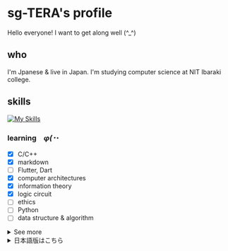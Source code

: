 # sg-TERA's profile

Hello everyone! I want to get along well (^_^) 

## who

I'm Jpanese & live in Japan. I'm studying computer science at NIT Ibaraki college.   

## skills

[![My Skills](https://skillicons.dev/icons?i=c,md,flutter,dart)](https://skillicons.dev)

### learning　_φ(･_･

- [x] C/C++
- [x] markdown
- [ ] Flutter, Dart
- [x] computer architectures
- [x] information theory
- [x] logic circuit
- [ ] ethics
- [ ] Python
- [ ] data structure & algorithm

<details>
<summary>See more</summary>

### interest

- [ ] Linux desktop environment
- [ ] mobile APPs
- [ ] Open Source License
- [ ] embedded system (especially train system(TIMS, INTEROS, etc...))

### love

- C/C++
- homemade PC🖥
- camera📷
- System UI
- car (especially VTEC)
- Japan

thankyou for watching! ✨️   
</details>

<details>
<summary>日本語版はこちら</summary>  

## 自己紹介  

日本に住む日本人で茨城高専の学生です。情報工学を学んでいます。  
また、学生会(生徒会的なsomething)で一人情シスのような何かをしていたり...

## 勉強中の技術、科目

- [x] C/C++
- [x] markdown
- [ ] Flutter, Dart
- [x] コンピュータアーキテクチャ
- [x] 情報理論
- [x] 論理回路(ぜんぜんわからん)
- [ ] 情報倫理
- [ ] Python
- [ ] data structure & algorithm

### 興味のあるもの

- [ ] Linuxデスクトップ環境(いずれ自作したい)
- [ ] モバイルアプリ
- [ ] オープンソースライセンスの仕組み、歴史、行動原理
- [ ] 組み込み向けシステム(特に鉄道のTIMSやINTEROSなどの制御システム)

### 好きなもの

- C/C++
- 自作PC
- カメラ
- システムUI
- 車(特にVTEC)、鉄道
- 日本の文化、景色(転じて、旅行)

 #### ★★旅行実績★★(令和になってから)
 - [x] 東京
 - [x] 福島
 - [x] 山梨
 - [x] 群馬
 - [x] 神奈川
 - [x] 静岡

thankyou for watching! ✨️
</details>
